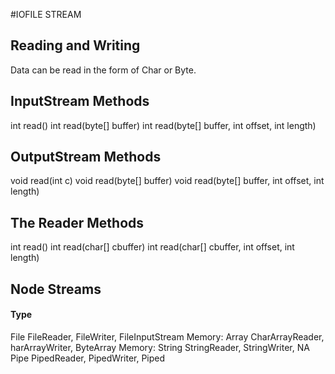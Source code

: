#IOFILE STREAM

## Reading and Writing

Data can be read in the form of Char or Byte.

## InputStream Methods

int read()
int read(byte[] buffer)
int read(byte[] buffer, int offset, int length)

## OutputStream Methods

void read(int c)
void read(byte[] buffer)
void read(byte[] buffer, int offset, int length)

## The Reader Methods

int read()
int read(char[] cbuffer)
int read(char[] cbuffer, int offset, int length)

## Node Streams

#### Type

File			FileReader, FileWriter, FileInputStream
Memory: Array	CharArrayReader, harArrayWriter, ByteArray
Memory: String	StringReader, StringWriter, NA
Pipe			PipedReader, PipedWriter, Piped





